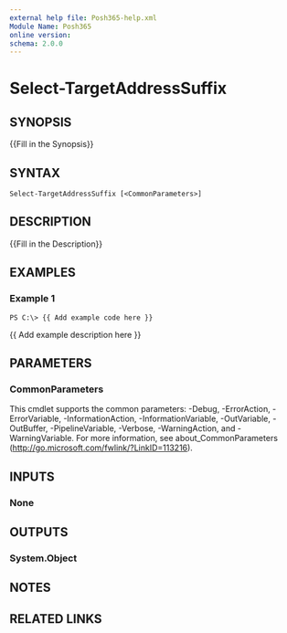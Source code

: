 ```yaml
---
external help file: Posh365-help.xml
Module Name: Posh365
online version: 
schema: 2.0.0
---
```


# Select-TargetAddressSuffix

## SYNOPSIS
{{Fill in the Synopsis}}

## SYNTAX

```
Select-TargetAddressSuffix [<CommonParameters>]
```

## DESCRIPTION
{{Fill in the Description}}

## EXAMPLES

### Example 1
```
PS C:\> {{ Add example code here }}
```

{{ Add example description here }}

## PARAMETERS

### CommonParameters
This cmdlet supports the common parameters: -Debug, -ErrorAction, -ErrorVariable, -InformationAction, -InformationVariable, -OutVariable, -OutBuffer, -PipelineVariable, -Verbose, -WarningAction, and -WarningVariable. For more information, see about_CommonParameters (http://go.microsoft.com/fwlink/?LinkID=113216).

## INPUTS

### None

## OUTPUTS

### System.Object

## NOTES

## RELATED LINKS

